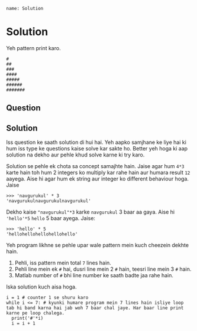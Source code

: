 ```ngMeta
name: Solution
```

# Solution
Yeh pattern print karo.

```
#
##
###
####
#####
######
#######
```

## Question

## Solution

Iss question ke saath solution di hui hai. Yeh aapko samjhane ke liye hai ki hum iss type ke questions kaise solve kar sakte ho. Better yeh hoga ki aap solution na dekho aur pehle khud solve karne ki try karo.

Solution se pehle ek chota sa concept samajhte hain. Jaise agar hum `4*3` karte hain toh hum 2 integers ko multiply kar rahe hain aur humara result `12` aayega. Aise hi agar hum ek string aur integer ko different behaviour hoga. Jaise

```
>>> 'navgurukul' * 3
'navgurukulnavgurukulnavgurukul'
```

Dekho kaise `"navgurukul"*3` karke `navgurukul` 3 baar aa gaya. Aise hi `'hello'*5` `hello` 5 baar ayega. Jaise:

```
>>> 'hello' * 5
'hellohellohellohellohello'
```

Yeh program likhne se pehle upar wale pattern mein kuch cheezein dekhte hain.

1. Pehli, iss pattern mein total `7` lines hain.
2. Pehli line mein ek `#` hai, dusri line mein 2 `#` hain, teesri line mein 3 `#` hain.
3. Matlab number of `#` bhi line number ke saath badte jaa rahe hain.

Iska solution kuch aisa hoga.

```
i = 1 # counter 1 se shuru karo
while i <= 7: # kyunki humare program mein 7 lines hain isliye loop tab hi band karna hai jab woh 7 baar chal jaye. Har baar line print karne pe loop chalega.
  print('#'*i)
  i = i + 1
```